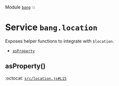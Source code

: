 Module [`bang`](index.md) :boom:
# Service `bang.location`

Exposes helper functions to integrate with `$location`.


* [`asProperty`](#asproperty)


## asProperty()

:octocat: [`src/location.js#L15`](https://github.com/nouncy/bangjs/tree/master/src/location.js#L15)




